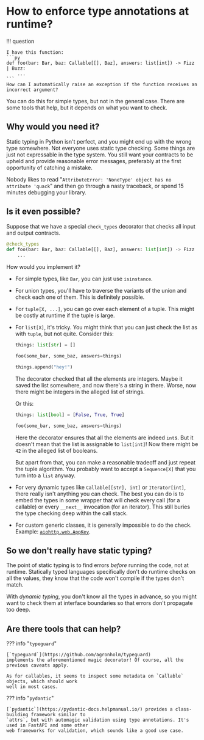 # How to enforce type annotations at runtime?

!!! question

    I have this function:
    ```py
    def foo(bar: Bar, baz: Callable[[], Baz], answers: list[int]) -> Fizz | Buzz:
        ...
    ```
    How can I automatically raise an exception if the function receives an incorrect argument?

You can do this for simple types, but not in the general case. There are some tools that help, but
it depends on what you want to check.

## Why would you need it?

Static typing in Python isn't perfect, and you might end up with the wrong type somewhere. Not everyone uses
static type checking. Some things are just not expressable in the type system. You still want your contracts
to be upheld and provide reasonable error messages, preferably at the first opportunity of catching a mistake.

Nobody likes to read "`AttributeError: 'NoneType' object has no attribute 'quack`" and then go through a nasty
traceback, or spend 15 minutes debugging your library.

## Is it even possible?

Suppose that we have a special `check_types` decorator that checks all input and output contracts.

```py
@check_types
def foo(bar: Bar, baz: Callable[[], Baz], answers: list[int]) -> Fizz | Buzz:
    ...
```

How would you implement it?

- For simple types, like `Bar`, you can just use `isinstance`.
- For union types, you'll have to traverse the variants of the union and check each one of them.
    This is definitely possible.
- For `tuple[X, ...]`, you can go over each element of a tuple. This might be costly at runtime if
    the tuple is large.
- For `list[X]`, it's tricky. You might think that you can just check the list as with `tuple`, but
    not quite. Consider this:

    ```py
    things: list[str] = []

    foo(some_bar, some_baz, answers=things)

    things.append("hey!")
    ```
    The decorator checked that all the elements are integers. Maybe it saved the list somewhere, and now
    there's a string in there. Worse, now there might be integers in the alleged list of strings.

    Or this:
    ```py
    things: list[bool] = [False, True, True]

    foo(some_bar, some_baz, answers=things)
    ```
    Here the decorator ensures that all the elements are indeed `int`s. But it doesn't mean that the list
    is assignable to `list[int]`! Now there might be `42` in the alleged list of booleans.

    But apart from that, you can make a reasonable tradeoff and just repeat the tuple algorithm.
    You probably want to accept a `Sequence[X]` that you turn into a `list` anyway.
- For very dynamic types like `Callable[[str], int]` or `Iterator[int]`, there really isn't anything
    you can check. The best you can do is to embed the types in some wrapper that will check every call
    (for a callable) or every `__next__` invocation (for an iterator). This still buries the type checking
    deep within the call stack.
- For custom generic classes, it is generally impossible to do the check. Example:
    [`aiohttp.web.AppKey`](https://docs.aiohttp.org/en/latest/web_reference.html#appkey).


## So we don't really have static typing?

The point of static typing is to find errors _before_ running the code, not at runtime. Statically typed
languages specifically don't do runtime checks on all the values, they know that the code won't
compile if the types don't match.

With _dynamic typing_, you don't know all the types in advance, so you might want to check them at
interface boundaries so that errors don't propagate too deep.

## Are there tools that can help?

??? info "`typeguard`"

    [`typeguard`](https://github.com/agronholm/typeguard)
    implements the aforementioned magic decorator! Of course, all the previous caveats apply.

    As for callables, it seems to inspect some metadata on `Callable` objects, which should work
    well in most cases.


??? info "`pydantic`"

    [`pydantic`](https://pydantic-docs.helpmanual.io/) provides a class-building framework similar to
    `attrs`, but with automagic validation using type annotations. It's used in FastAPI and some other
    web frameworks for validation, which sounds like a good use case.
